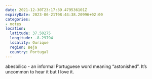 ```yaml
---
date: 2021-12-30T23:17:39.479536101Z
expiryDate: 2023-06-21T08:44:38.20996+02:00
categories:
- notes
location:
  latitude: 37.50275
  longitude: -8.29794
  locality: Ourique
  region: Beja
  country: Portugal
---
```


abesbílico - an informal Portuguese word meaning “astonished”. It’s uncommon to hear it but I love it.

